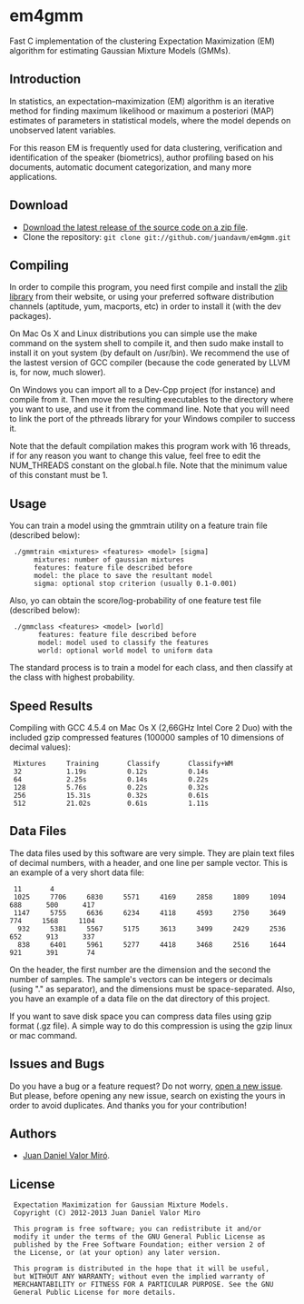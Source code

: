 em4gmm
======

Fast C implementation of the clustering Expectation Maximization (EM) algorithm for estimating Gaussian Mixture Models (GMMs).

Introduction
------------
In statistics, an expectation–maximization (EM) algorithm is an iterative method for finding maximum likelihood or maximum a posteriori (MAP) estimates of parameters in statistical models, where the model depends on unobserved latent variables.

For this reason EM is frequently used for data clustering, verification and identification of the speaker (biometrics), author profiling based on his documents, automatic document categorization, and many more applications.

Download
--------
* [Download the latest release of the source code on a zip file](https://github.com/juandavm/em4gmm/zipball/master).
* Clone the repository: `git clone git://github.com/juandavm/em4gmm.git`

Compiling
---------

In order to compile this program, you need first compile and install the [zlib library](http://www.zlib.net) from their website, or using your preferred software distribution channels (aptitude, yum, macports, etc) in order to install it (with the dev packages).

On Mac Os X and Linux distributions you can simple use the make command on the system shell to compile it, and then sudo make install to install it on yout system (by default on /usr/bin). We recommend the use of the lastest version of GCC compiler (because the code generated by LLVM is, for now, much slower).

On Windows you can import all to a Dev-Cpp project (for instance) and compile from it. Then move the resulting executables to the directory where you want to use, and use it from the command line. Note that you will need to link the port of the pthreads library for your Windows compiler to success it.

Note that the default compilation makes this program work with 16 threads, if for any reason you want to change this value, feel free to edit the NUM_THREADS constant on the global.h file. Note that the minimum value of this constant must be 1.

Usage
-----

You can train a model using the gmmtrain utility on a feature train file (described below):

     ./gmmtrain <mixtures> <features> <model> [sigma]
          mixtures: number of gaussian mixtures
          features: feature file described before
          model: the place to save the resultant model
          sigma: optional stop criterion (usually 0.1-0.001)

Also, yo can obtain the score/log-probability of one feature test file (described below):

     ./gmmclass <features> <model> [world]
           features: feature file described before
           model: model used to classify the features
           world: optional world model to uniform data

The standard process is to train a model for each class, and then classify at the class with highest probability.

Speed Results
-------------

Compiling with GCC 4.5.4 on Mac Os X (2,66GHz Intel Core 2 Duo) with the included gzip compressed features (100000 samples of 10 dimensions of decimal values):

     Mixtures     Training       Classify       Classify+WM
     32           1.19s          0.12s          0.14s
     64           2.25s          0.14s          0.22s
     128          5.76s          0.22s          0.32s
     256          15.31s         0.32s          0.61s
     512          21.02s         0.61s          1.11s

Data Files
----------

The data files used by this software are very simple. They are plain text files of decimal numbers, with a header, and one line per sample vector. This is an example of a very short data file:

     11       4
     1025     7706     6830     5571     4169     2858     1809     1094      688      500      417
     1147     5755     6636     6234     4118     4593     2750     3649      774     1568     1104
      932     5381     5567     5175     3613     3499     2429     2536      652      913      337
      838     6401     5961     5277     4418     3468     2516     1644      921      391       74

On the header, the first number are the dimension and the second the number of samples. The sample's vectors can be integers or decimals (using "." as separator), and the dimensions must be space-separated. Also, you have an example of a data file on the dat directory of this project.

If you want to save disk space you can compress data files using gzip format (.gz file). A simple way to do this compression is using the gzip linux or mac command.

Issues and Bugs
---------------
Do you have a bug or a feature request? Do not worry, [open a new issue](https://github.com/juandavm/em4gmm/issues). But please, before opening any new issue, search on existing the yours in order to avoid duplicates. And thanks you for your contribution!

Authors
------
 * [Juan Daniel Valor Miró](http://www.juandaniel.es/).

License
-------
     Expectation Maximization for Gaussian Mixture Models.
     Copyright (C) 2012-2013 Juan Daniel Valor Miro
     
     This program is free software; you can redistribute it and/or
     modify it under the terms of the GNU General Public License as
     published by the Free Software Foundation; either version 2 of
     the License, or (at your option) any later version.
     
     This program is distributed in the hope that it will be useful,
     but WITHOUT ANY WARRANTY; without even the implied warranty of
     MERCHANTABILITY or FITNESS FOR A PARTICULAR PURPOSE. See the GNU
     General Public License for more details.


